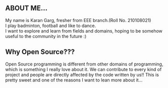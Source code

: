 ## ABOUT ME...
My name is Karan Garg, fresher from EEE branch.(Roll No. 210108021)<br />
I play badminton, football and like to dance.<br />
I want to explore and learn from fields and domains, hoping to be somehow useful to the community in the future :)

## Why Open Source???
Open Source programming is different from other domains of programming, which
is something I really love about it. We can contribute to every kind of project
and people are directly affected by the code written by us!! This is pretty sweet 
and one of the reasons I want to lean more about it...
